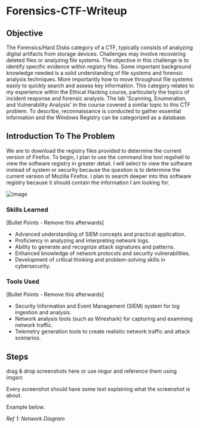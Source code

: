 # Forensics-CTF-Writeup

## Objective

The Forensics/Hard Disks category of a CTF, typically consists of analyzing digital artifacts from storage devices. Challenges may involve recovering deleted files or analyzing file systems. The objective in this challenge is to identify specific evidence within registry files. Some important background knowledge needed is a solid understanding of file systems and forensic analysis techniques. More importantly how to move throughout file systems easily to quickly search and assess key information. This category relates to my experience within the Ethical Hacking course, particularly the topics of incident response and forensic analysis. The lab 'Scanning, Enumeration, and Vulnerability Analysis' in the course covered a similar topic to this CTF problem. To describe, reconnaissance is conducted to gather essential information and the Windows Registry can be categorized as a database.

## Introduction To The Problem

We are to download the registry files provided to determine the current version of Firefox. To begin, I plan to use the command line tool regshell to view the software registry in greater detail. I will select to view the software instead of system or security because the question is to determine the current version of Mozilla Firefox. I plan to search deeper into this software registry because it should contain the information I am looking for.

![image](https://github.com/user-attachments/assets/a9e7c262-dcd5-49ae-820d-b469cff43c1e)

### Skills Learned
[Bullet Points - Remove this afterwards]

- Advanced understanding of SIEM concepts and practical application.
- Proficiency in analyzing and interpreting network logs.
- Ability to generate and recognize attack signatures and patterns.
- Enhanced knowledge of network protocols and security vulnerabilities.
- Development of critical thinking and problem-solving skills in cybersecurity.

### Tools Used
[Bullet Points - Remove this afterwards]

- Security Information and Event Management (SIEM) system for log ingestion and analysis.
- Network analysis tools (such as Wireshark) for capturing and examining network traffic.
- Telemetry generation tools to create realistic network traffic and attack scenarios.

## Steps
drag & drop screenshots here or use imgur and reference them using imgsrc

Every screenshot should have some text explaining what the screenshot is about.

Example below.

*Ref 1: Network Diagram*
